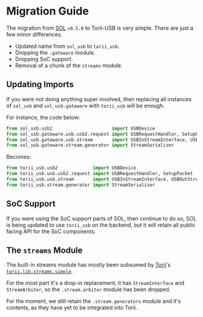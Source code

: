 # Migration Guide

The migration from [SOL] `v0.5.0` to Torii-USB is very simple. There are just a few minor differences.

* Updated name from `sol_usb` to `torii_usb`.
* Dropping the `.gateware` module.
* Dropping SoC support.
* Removal of a chunk of the `streams` module.

## Updating Imports

If you were not doing anything super involved, then replacing all instances of `sol_usb` and `sol_usb.gateware` with `torii_usb` will be enough.

For instance, the code below:

```py
from sol_usb.usb2                      import USBDevice
from sol_usb.gateware.usb.usb2.request import USBRequestHandler, SetupPacket
from sol_usb.gateware.usb.stream       import USBInStreamInterface, USBOutStreamInterface
from sol_usb.gateware.stream.generator import StreamSerializer
```

Becomes:

```py
from torii_usb.usb2             import USBDevice
from torii_usb.usb.usb2.request import USBRequestHandler, SetupPacket
from torii_usb.usb.stream       import USBInStreamInterface, USBOutStreamInterface
from torii_usb.stream.generator import StreamSerializer
```

## SoC Support

If you were using the SoC support parts of SOL, then continue to do so, SOL is being updated to use `torii_usb` on the backend, but it will retain all public facing API for the SoC components.

## The `streams` Module

The built-in streams module has mostly been subsumed by [Torii]'s [`torii.lib.streams.simple`].

For the most part it's a drop-in replacement, it has `StreamInterface` and `StreamArbiter`, so the `.stream.arbiter` module has been dropped.

For the moment, we still retain the `.stream.generators` module and it's contents, as they have yet to be integrated into Torii.

[SOL]: https://github.com/shrine-maiden-heavy-industries/sol
[Torii]: https://github.com/shrine-maiden-heavy-industries/torii-hdl
[`torii.lib.streams.simple`]: https://github.com/shrine-maiden-heavy-industries/torii-hdl/blob/main/torii/lib/stream/simple/__init__.py
